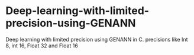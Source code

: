 # Deep-learning-with-limited-precision-using-GENANN
Deep learning with limited precision using GENANN in C. precisions like Int 8, int 16, Float 32 and Float 16 

